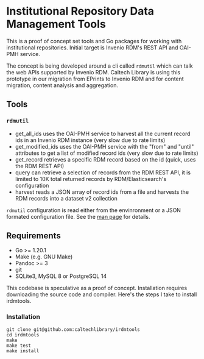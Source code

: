 
Institutional Repository Data Management Tools
==============================================

This is a proof of concept set tools and Go packages for
working with institutional repositories. Initial target is
Invenio RDM's REST API and OAI-PMH service.

The concept is being developed around a cli called `rdmutil` which
can talk the web APIs supported by Invenio RDM. Caltech Library is using
this prototype in our migration from EPrints to Invenio RDM and for
content migration, content analysis and aggregation.

Tools
-----

### `rdmutil`

- get_all_ids uses the OAI-PMH service to harvest all the current record ids in an Invenio RDM instance (very slow due to rate limits)
- get_modified_ids uses the OAI-PMH service with the "from" and "until" attributes to get a list of modified record ids (very slow due to rate limits)
- get_record retrieves a specific RDM record based on the id (quick, uses the RDM REST API)
- query can retrieve a selection of records from the RDM REST API, it is limited to 10K total returned records by RDM/Elasticsearch's configuration
- harvest reads a JSON array of record ids from a file and harvests the RDM records into a dataset v2 collection

`rdmutil` configuration is read either from the envinronment or a JSON formated configuration file. See the [man page](rdmutil.1.md) for details.

Requirements
------------

- Go >= 1.20.1
- Make (e.g. GNU Make)
- Pandoc >= 3
- git
- SQLite3, MySQL 8 or PostgreSQL 14

This codebase is speculative as a proof of concept. Installation requires
downloading the source code and compiler. Here's the steps I take to
install irdmtools.

### Installation

~~~
git clone git@github.com:caltechlibrary/irdmtools
cd irdmtools
make
make test
make install
~~~



